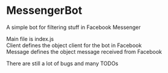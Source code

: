 # MessengerBot

A simple bot for filtering stuff in Facebook Messenger


Main file is index.js <br>
Client defines the object client for the bot in Facebook <br>
Message defines the object message received from Facebook <br>

There are still a lot of bugs and many TODOs
